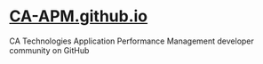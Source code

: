 [CA-APM.github.io](http://CA-APM.github.io)
==============================

CA Technologies Application Performance Management developer community on GitHub
